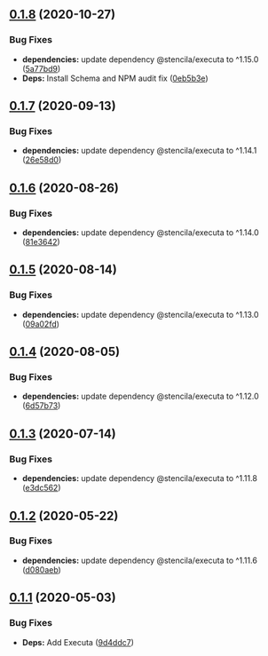 ## [0.1.8](https://github.com/stencila/jupita/compare/v0.1.7...v0.1.8) (2020-10-27)


### Bug Fixes

* **dependencies:** update dependency @stencila/executa to ^1.15.0 ([5a77bd9](https://github.com/stencila/jupita/commit/5a77bd9c4e6cee40c1196315b9ef57126e862555))
* **Deps:** Install Schema and NPM audit fix ([0eb5b3e](https://github.com/stencila/jupita/commit/0eb5b3e0685bbd7dfff4431e1e929f07ecf1f6db))

## [0.1.7](https://github.com/stencila/jupita/compare/v0.1.6...v0.1.7) (2020-09-13)


### Bug Fixes

* **dependencies:** update dependency @stencila/executa to ^1.14.1 ([26e58d0](https://github.com/stencila/jupita/commit/26e58d09acd56d186f61c699c2840ba823c2949a))

## [0.1.6](https://github.com/stencila/jupita/compare/v0.1.5...v0.1.6) (2020-08-26)


### Bug Fixes

* **dependencies:** update dependency @stencila/executa to ^1.14.0 ([81e3642](https://github.com/stencila/jupita/commit/81e3642448c46a7750683cc5166142b2475097fa))

## [0.1.5](https://github.com/stencila/jupita/compare/v0.1.4...v0.1.5) (2020-08-14)


### Bug Fixes

* **dependencies:** update dependency @stencila/executa to ^1.13.0 ([09a02fd](https://github.com/stencila/jupita/commit/09a02fdbb411a9cdd2e68d9ebf6211d39ca060d1))

## [0.1.4](https://github.com/stencila/jupita/compare/v0.1.3...v0.1.4) (2020-08-05)


### Bug Fixes

* **dependencies:** update dependency @stencila/executa to ^1.12.0 ([6d57b73](https://github.com/stencila/jupita/commit/6d57b73eae94b94bd6ac30a1fdf3b22a87e8db2c))

## [0.1.3](https://github.com/stencila/jupita/compare/v0.1.2...v0.1.3) (2020-07-14)


### Bug Fixes

* **dependencies:** update dependency @stencila/executa to ^1.11.8 ([e3dc562](https://github.com/stencila/jupita/commit/e3dc562d56215fde9be7be1720d707cb53988ad6))

## [0.1.2](https://github.com/stencila/jupita/compare/v0.1.1...v0.1.2) (2020-05-22)


### Bug Fixes

* **dependencies:** update dependency @stencila/executa to ^1.11.6 ([d080aeb](https://github.com/stencila/jupita/commit/d080aebaa8fddc2c3c5d91622f595ba19560da3e))

## [0.1.1](https://github.com/stencila/jupita/compare/v0.1.0...v0.1.1) (2020-05-03)


### Bug Fixes

* **Deps:** Add Executa ([9d4ddc7](https://github.com/stencila/jupita/commit/9d4ddc735f3cf9fc7ab08e5d430a6ae2dbc327af))
